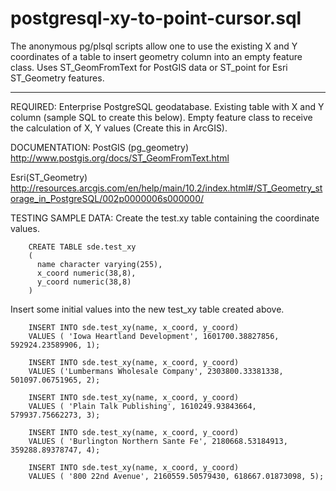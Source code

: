 postgresql-xy-to-point-cursor.sql
===================
The anonymous pg/plsql scripts allow one to use the existing X and Y coordinates of a table to insert geometry column into an empty feature class.  Uses ST_GeomFromText for PostGIS data or ST_point 	for Esri ST_Geometry features.

----------


REQUIRED:
Enterprise PostgreSQL geodatabase.
Existing table with X and Y column (sample SQL to create this below).
Empty feature class to receive the calculation of X, Y values (Create this in ArcGIS).

DOCUMENTATION:
PostGIS (pg_geometry)
http://www.postgis.org/docs/ST_GeomFromText.html
	
Esri(ST_Geometry)
http://resources.arcgis.com/en/help/main/10.2/index.html#/ST_Geometry_storage_in_PostgreSQL/002p0000006s000000/

TESTING SAMPLE DATA:
Create the test.xy table containing the coordinate values.

		CREATE TABLE sde.test_xy
		(
		  name character varying(255),
		  x_coord numeric(38,8),
		  y_coord numeric(38,8)
		)
		
Insert some initial values into the new test_xy table created above.

		INSERT INTO sde.test_xy(name, x_coord, y_coord) 
		VALUES ( 'Iowa Heartland Development', 1601700.38827856, 592924.23589906, 1);
		
		INSERT INTO sde.test_xy(name, x_coord, y_coord) 
		VALUES ('Lumbermans Wholesale Company', 2303800.33381338, 501097.06751965, 2);
		
		INSERT INTO sde.test_xy(name, x_coord, y_coord) 
		VALUES ( 'Plain Talk Publishing', 1610249.93843664, 579937.75662273, 3);
		
		INSERT INTO sde.test_xy(name, x_coord, y_coord) 
		VALUES ( 'Burlington Northern Sante Fe', 2180668.53184913, 359288.89378747, 4);
		
		INSERT INTO sde.test_xy(name, x_coord, y_coord) 
		VALUES ( '800 22nd Avenue', 2160559.50579430, 618667.01873098, 5);